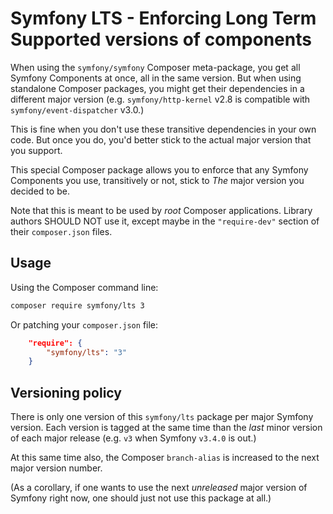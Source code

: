 Symfony LTS - Enforcing Long Term Supported versions of components
==================================================================

When using the `symfony/symfony` Composer meta-package, you get all Symfony
Components at once, all in the same version. But when using standalone Composer
packages, you might get their dependencies in a different major version (e.g.
`symfony/http-kernel` v2.8 is compatible with `symfony/event-dispatcher` v3.0.)

This is fine when you don't use these transitive dependencies in your own code.
But once you do, you'd better stick to the actual major version that you support.

This special Composer package allows you to enforce that any Symfony Components
you use, transitively or not, stick to *The* major version you decided to be.

Note that this is meant to be used by *root* Composer applications. Library
authors SHOULD NOT use it, except maybe in the `"require-dev"` section of their
`composer.json` files.

Usage
-----

Using the Composer command line:
```sh
composer require symfony/lts 3
```

Or patching your `composer.json` file:
```json
    "require": {
        "symfony/lts": "3"
    }
```

Versioning policy
------------------

There is only one version of this `symfony/lts` package per major Symfony version.
Each version is tagged at the same time than the *last* minor version of
each major release (e.g. `v3` when Symfony `v3.4.0` is out.)

At this same time also, the Composer `branch-alias` is increased to the next
major version number.

(As a corollary, if one wants to use the next *unreleased* major version of Symfony
right now, one should just not use this package at all.)
